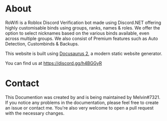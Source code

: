# About

RoWifi is a Roblox Discord Verification bot made using Discord.NET offering highly customisable binds using groups, ranks, names & roles. We offer the option to select nicknames based on the various binds available, even across multiple groups. We also consist of Premium features such as Auto Detection, Custombinds & Backups. 

This website is built using [Docusaurus 2](https://v2.docusaurus.io/), a modern static website generator.

You can find us at https://discord.gg/h4BGGyR

# Contact

This Documention was created by and is being maintained by Melvin#7321.  
If you notice any problems in the documentation, please feel free to create an issue or contact me. You're also very welcome to open a pull request with the necessary changes.


